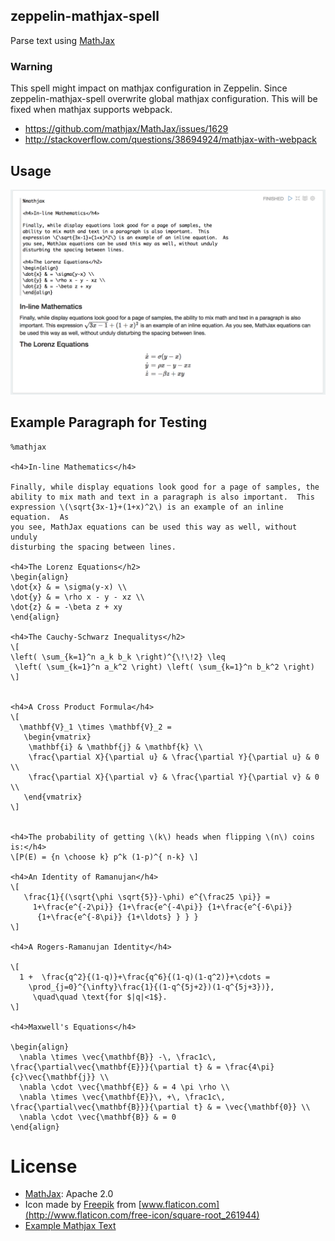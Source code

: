 ## zeppelin-mathjax-spell

Parse text using [MathJax](https://github.com/mathjax/MathJax)

### Warning

This spell might impact on mathjax configuration in Zeppelin. Since zeppelin-mathjax-spell overwrite global mathjax configuration. This will be fixed when mathjax supports webpack.

- https://github.com/mathjax/MathJax/issues/1629
- http://stackoverflow.com/questions/38694924/mathjax-with-webpack

## Usage

![](https://raw.githubusercontent.com/1ambda/zeppelin-mathjax-spell/master/screenshots/usage.png)

## Example Paragraph for Testing

```
%mathjax

<h4>In-line Mathematics</h4>

Finally, while display equations look good for a page of samples, the
ability to mix math and text in a paragraph is also important.  This
expression \(\sqrt{3x-1}+(1+x)^2\) is an example of an inline equation.  As
you see, MathJax equations can be used this way as well, without unduly
disturbing the spacing between lines.

<h4>The Lorenz Equations</h2>
\begin{align}
\dot{x} & = \sigma(y-x) \\
\dot{y} & = \rho x - y - xz \\
\dot{z} & = -\beta z + xy
\end{align}

<h4>The Cauchy-Schwarz Inequalitys</h2>
\[
\left( \sum_{k=1}^n a_k b_k \right)^{\!\!2} \leq
 \left( \sum_{k=1}^n a_k^2 \right) \left( \sum_{k=1}^n b_k^2 \right)
\]


<h4>A Cross Product Formula</h4>
\[
  \mathbf{V}_1 \times \mathbf{V}_2 =
   \begin{vmatrix}
    \mathbf{i} & \mathbf{j} & \mathbf{k} \\
    \frac{\partial X}{\partial u} & \frac{\partial Y}{\partial u} & 0 \\
    \frac{\partial X}{\partial v} & \frac{\partial Y}{\partial v} & 0 \\
   \end{vmatrix}
\]


<h4>The probability of getting \(k\) heads when flipping \(n\) coins is:</h4>
\[P(E) = {n \choose k} p^k (1-p)^{ n-k} \]

<h4>An Identity of Ramanujan</h4>
\[
   \frac{1}{(\sqrt{\phi \sqrt{5}}-\phi) e^{\frac25 \pi}} =
     1+\frac{e^{-2\pi}} {1+\frac{e^{-4\pi}} {1+\frac{e^{-6\pi}}
      {1+\frac{e^{-8\pi}} {1+\ldots} } } }
\]

<h4>A Rogers-Ramanujan Identity</h4>

\[
  1 +  \frac{q^2}{(1-q)}+\frac{q^6}{(1-q)(1-q^2)}+\cdots =
    \prod_{j=0}^{\infty}\frac{1}{(1-q^{5j+2})(1-q^{5j+3})},
     \quad\quad \text{for $|q|<1$}.
\]

<h4>Maxwell's Equations</h4>

\begin{align}
  \nabla \times \vec{\mathbf{B}} -\, \frac1c\, \frac{\partial\vec{\mathbf{E}}}{\partial t} & = \frac{4\pi}{c}\vec{\mathbf{j}} \\
  \nabla \cdot \vec{\mathbf{E}} & = 4 \pi \rho \\
  \nabla \times \vec{\mathbf{E}}\, +\, \frac1c\, \frac{\partial\vec{\mathbf{B}}}{\partial t} & = \vec{\mathbf{0}} \\
  \nabla \cdot \vec{\mathbf{B}} & = 0
\end{align}
```

# License

- [MathJax](https://github.com/mathjax/MathJax/blob/master/LICENSE): Apache 2.0
- Icon made by [Freepik](http://www.flaticon.com/authors/freepik) from [www.flaticon.com](http://www.flaticon.com/free-icon/square-root_261944)
- [Example Mathjax Text](https://cdn.mathjax.org/mathjax/latest/test/sample.html)